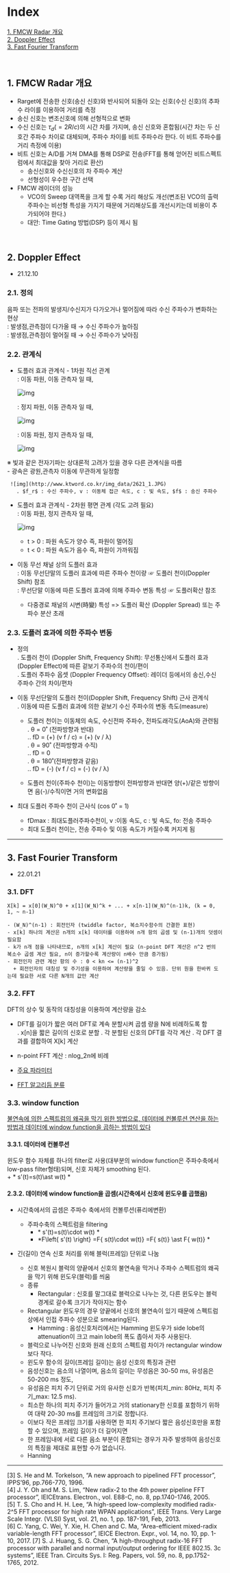 
# Index  

[1. FMCW Radar 개요](#1-FMCW-Radar-개요)  
[2. Doppler Effect](#2-Doppler-Effect)  
[3. Fast Fourier Transform](#3-Fast-Fourier-Transform)  


</br>


## 1. FMCW Radar 개요
- Rarget에 전송한 신호(송신 신호)와 반사되어 되돌아 오는 신호(수신 신호)의 추파수 라이를 이용하여 거리를 측정
- 송신 신호는 변조신호에 의해 선형적으로 변화
- 수신 신호는 $\tau_d(= 2R / c)$의 시간 차를 가지며, 송신 신호와 혼합됨(시간 차는 두 신호간 주파수 차이로 대체되며, 주파수 차이를 비트 주파수라 한다. 이 비트 주파수를 거리 측정에 이용)
- 비트 신호는 A/D를 거쳐 DMA를 통해 DSP로 전송(FFT를 통해 얻어진 비트스펙트럼에서 최대값을 찾아 거리로 환산)  
  + 송신신호와 수신신호의 차 주파수 계산
  + 선형성이 우수한 구간 선택
- FMCW 레이더의 성능
  + VCO의 Sweep 대역폭을 크게 할 수록 거리 해상도 개선(변조된 VCO의 출력주파수는 비선형 특성을 가지기 때문에 거리해상도를 개선시키는데 비용이 추가되어야 한다.)
  + 대안: Time Gating 방법(DSP) 등이 제시 됨
   
</br>  

## 2. Doppler Effect  
- 21.12.10  

### 2.1. 정의  
음파 또는 전파의 발생지/수신지가 다가오거나 멀어짐에 따라 수신 주파수가 변화하는 현상  
: 발생점,관측점이 다가올 때 → 수신 주파수가 높아짐  
: 발생점,관측점이 멀어질 때 → 수신 주파수가 낮아짐  

### 2.2. 관계식  
  - 도플러 효과 관계식 - 1차원 직선 관계  
    : 이동 파원, 이동 관측자 일 때,  
    
     ![img](http://www.ktword.co.kr/img_data/2621_4.JPG)  

    : 정지 파원, 이동 관측자 일 때,  
    
     ![img](http://www.ktword.co.kr/img_data/2621_2.jpg)  
     
    : 이동 파원, 정지 관측자 일 때,  
    
    ![img](http://www.ktword.co.kr/img_data/2621_3.JPG)
     
  ※ 빛과 같은 전자기파는 상대론적 고려가 있을 경우 다른 관계식을 따름  
     - 광속은 광원,관측자 이동에 무관하게 일정함  
     
     ![img](http://www.ktword.co.kr/img_data/2621_1.JPG)   
       . $f_r$ : 수신 주파수, v : 이동체 접근 속도, c : 빛 속도, $f$ : 송신 주파수  

  - 도플러 효과 관계식 - 2차원 평면 관계 (각도 고려 필요)  
    : 이동 파원, 정지 관측자 일 때,  
    
     ![img](http://www.ktword.co.kr/img_data/2621_5.jpg)  
     -  t > 0 : 파원 속도가 양수 즉, 파원이 멀어짐  
     -  t < 0 : 파원 속도가 음수 즉, 파원이 가까워짐  

  - 이동 무선 채널 상의 도플러 효과  
    : 이동 무선단말의 도플러 효과에 따른 주파수 천이량  ☞ 도플러 천이(Doppler Shift) 참조  
    : 무선단말 이동에 따른 도플러 효과에 의해 주파수 변동 특성  ☞ 도플러확산 참조  
     - 다중경로 채널의 시변(時變) 특성 => 도플러 확산 (Doppler Spread) 또는 주파수 분산 초래  
  
### 2.3. 도플러 효과에 의한 주파수 변동  
  - 정의  
    . 도플러 천이 (Doppler Shift, Frequency Shift): 무선통신에서 도플러 효과(Doppler Effect)에 따른 겉보기 주파수의 천이/편이  
    . 도플러 주파수 옵셋 (Doppler Frequency Offset): 레이더 등에서의 송신,수신 주파수 간의 차이/편차  

  - 이동 무선단말의 도플러 천이(Doppler Shift, Frequency Shift) 근사 관계식  
    . 이동에 따른 도플러 효과에 의한 겉보기 수신 주파수의 변동 측도(measure)  
      - 도플러 천이는 이동체의 속도, 수신전파 주파수, 전파도래각도(AoA)와 관련됨  
        . θ = 0˚  (전파방향과 반대)  
           ..  fD = (+) (v f / c)  = (+) (v / λ)  
        . θ = 90˚ (전파방향과 수직)  
           ..  fD = 0  
        . θ = 180˚(전파방향과 같음)   
           ..  fD = (-) (v f / c)  = (-) (v / λ)  

    - 도플러 천이(주파수 천이)는 이동방향이 전파방향과 반대면 양(+)/같은 방향이면 음(-)/수직이면 거의 변화없음  

  - 최대 도플러 주파수 천이 근사식 (cos 0˚ = 1)  
    - fDmax : 최대도플러주파수천이, v :이동 속도, c : 빛 속도, fo: 전송 주파수  
    - 최대 도플러 천이는, 전송 주파수 및 이동 속도가 커질수록 커지게 됨 

---

## 3. Fast Fourier Transform  
- 22.01.21  

### 3.1. DFT
 
	X[k] = x[0](W_N)^0 + x[1](W_N)^k + ... + x[n-1](W_N)^(n-1)k, (k = 0, 1, ~ n-1)  
	
	- (W_N)^(n-1) : 회전인자 (twiddle factor, 복소지수함수의 간결한 표현)  
	- x[k] 하나의 계산은 n개의 x[k] 데이터를 이용하여 n개 항의 곱셈 및 (n-1)개의 덧셈이 필요함  
	- k가 n개 점을 나타내므로, n개의 x[k] 계산이 필요 (n-point DFT 계산은 n^2 번의 복소수 곱셈 계산 필요, n이 증가할수록 계산량이 n배수 만큼 증가됨)  
	- 회전인자 관련 계산 항의 수 : 0 < kn <= (n-1)^2  
	  + 회전인자의 대칭성 및 주기성을 이용하여 계산량을 줄일 수 있음. 단위 원을 한바퀴 도는데 필요한 서로 다른 N개의 값만 계산  

### 3.2. FFT 
DFT의 상수 및 동작의 대칭성을 이용하여 계산량을 감소  
- DFT를 길이가 짧은 여러 DFT로 계속 분할시켜 곱셈 량을 N에 비례하도록 함  
  . x[n]을 짧은 길이의 신호로 분할
  . 각 분할된 신호의 DFT를 각각 계산
  . 각 DFT 결과를 결합하여 X[k] 계산
- n-point FFT 계산 : nlog_2n에 비례

- [주요 파라미터](http://www.ktword.co.kr/test/view/view.php?m_temp1=2596&id=1276)
- [FFT 알고리듬 분류](http://www.ktword.co.kr/test/view/view.php?m_temp1=2596&id=1276)


### 3.3. window function  

[불연속에 의한 스펙트럼의 왜곡을 막기 위한 방법으로, 데이터에 컨볼루션 연산을 하는 방법과 데이터에 window function을 곱하는 방법이 있다](https://paeton.tistory.com/entry/Window-Function%EC%9D%84-%EC%93%B0%EB%8A%94-%EC%9D%B4%EC%9C%A0)

  #### 3.3.1. 데이터에 컨볼루션
  윈도우 함수 자체를 하나의 filter로 사용(대부분의 window function은 주파수축에서 low-pass filter형태)되며, 신호 자체가 smoothing 된다.  
    + $*$ s'(t)=s(t)\ast w(t) $*$   

  #### 2.3.2. 데이터에 window function을 곱셈(시간축에서 신호에 윈도우를 곱했음)
  - 시간축에서의 곱셈은 주파수 축에서의 컨볼루션(퓨리에변환)  
    - 주파수축의 스펙트럼을 filtering  
      + $*$ s'(t)=s(t)\cdot w(t) $*$  
      + $*$F\left\{ s'(t) \right\} =F\{ s(t)\cdot w(t)\} =F\{ s(t)\} \ast F\{ w(t)\} $*$  

  - 긴(길이) 연속 신호 처리를 위해 블럭(프레임) 단위로 나눔  
    - 신호 복원시 블럭의 양끝에서 신호의 불연속을 막거나 주파수 스펙트럼의 왜곡을 막기 위해 윈도우(블럭)를 씌움  
    - 종류
      + Rectangular : 신호를 말그대로 블럭으로 나누는 것, 다른 윈도우는 블럭 경계로 갈수록 크기가 작아지는 함수		
	- Rectangular 윈도우의 경우 양끝에서 신호의 불연속이 있기 때문에 스펙트럼 상에서 인접 주파수 성분으로 smearing된다.
      + Hamming   : 음성신호처리에서는 Hamming 윈도우가 side lobe의 attenuation이 크고 main lobe의 폭도 좁아서 자주 사용된다.  
	- 블럭으로 나누어진 신호와 원래 신호의 스펙트럼 차이가 rectangular window보다 작다. 
	- 윈도우 함수의 길이(프레임 길이)는 음성 신호의 특징과 관련  
    - 음성신호는 음소의 나열이며, 음소의 길이는 무성음은 30-50 ms, 유성음은 50-200 ms 정도,   
	+ 유성음은 피치 주기 단위로 거의 유사한 신호가 반복(피치_min: 80Hz, 피치 주기_max: 12.5 ms).   
	+ 최소한 하나의 피치 주기가 들어가고 거의 stationary한 신호를 포함하기 위하여 대략 20-30 ms를 프레임의 크기로 정합니다.  
	+ 이보다 작은 프레임 크기를 사용하면 한 피치 주기보다 짧은 음성신호만을 포함할 수 있으며, 프레임 길이가 더 길어지면   
	+ 한 프레임내에 서로 다른 음소 부분이 혼합되는 경우가 자주 발생하여 음성신호의 특징을 제대로 표현할 수가 없습니다.  
	+ Hanning  




---  

[3] S. He and M. Torkelson, “A new approach to pipelined FFT processor”, IPPS’96, pp.766-770, 1996.  
[4] J. Y. Oh and M. S. Lim, “New radix-2 to the 4th power pipeline FFT processor”, IEICEtrans. Electron., vol. E88-C, no. 8, pp.1740-1746, 2005.  
[5] T. S. Cho and H. H. Lee, “A high-speed low-complexity modified radix-2^5 FFT processor for high rate WPAN applications”, IEEE Trans. Very Large Scale Integr. (VLSI) Syst, vol. 21, no. 1, pp. 187-191, Feb, 2013.  
[6] C. Yang, C. Wei, Y. Xie, H. Chen and C. Ma, “Area-efficient mixed-radix variable-length FFT processor”, IEICE Electron. Expr., vol. 14, no. 10, pp. 1-10, 2017. 
[7] S. J. Huang, S. G. Chen, “A high-throughput radix-16 FFT processor with parallel and normal input/output ordering for IEEE 802.15. 3c systems”, IEEE Tran. Circuits Sys. I: Reg. Papers, vol. 59, no. 8, pp.1752-1765, 2012.  




